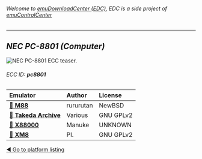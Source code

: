 ###### Welcome to [emuDownloadCenter (EDC)](https://github.com/PhoenixInteractiveNL/emuDownloadCenter/wiki/), EDC is a side project of [emuControlCenter](https://github.com/PhoenixInteractiveNL/emuControlCenter/wiki/)
***
## _NEC PC-8801 (Computer)_
![](https://raw.githubusercontent.com/wiki/PhoenixInteractiveNL/emuDownloadCenter/images_platform/ecc_pc8801_teaser.png "NEC PC-8801 ECC teaser.")
###### ECC ID: **pc8801**

| Emulator   | Author      | License     |
|:-----------|:------------|:------------|
| [:file_folder: **M88**](https://github.com/PhoenixInteractiveNL/emuDownloadCenter/wiki/Emulator-m88#menu) | rururutan | NewBSD |
| [:file_folder: **Takeda Archive**](https://github.com/PhoenixInteractiveNL/emuDownloadCenter/wiki/Emulator-takeda#menu) | Various | GNU GPLv2 |
| [:file_folder: **X88000**](https://github.com/PhoenixInteractiveNL/emuDownloadCenter/wiki/Emulator-x88000#menu) | Manuke | UNKNOWN |
| [:file_folder: **XM8**](https://github.com/PhoenixInteractiveNL/emuDownloadCenter/wiki/Emulator-xm8#menu) | PI. | GNU GPLv2 |

[:arrow_backward: Go to platform listing](https://github.com/PhoenixInteractiveNL/emuDownloadCenter/wiki/EDC-Platform-List)
